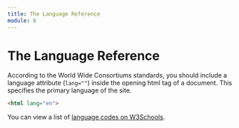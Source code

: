 ```yaml
---
title: The Language Reference
module: 6
---
```


# The Language Reference

According to the World Wide Consortiums standards, you should include a language attribute (`lang=""`) inside the opening html tag of a document. This specifies the primary language of the site.

```html
<html lang="en">
```

You can view a list of [language codes on W3Schools](https://www.w3schools.com/tags/ref_language_codes.asp).
